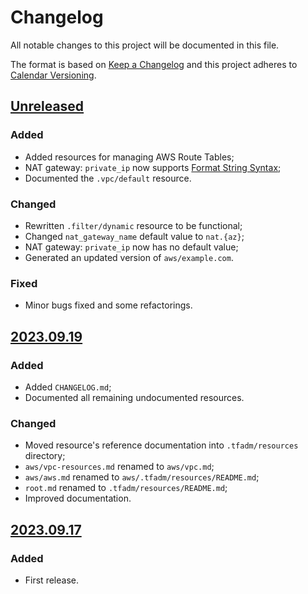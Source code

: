 # Changelog

All notable changes to this project will be documented in this file.

The format is based on [Keep a Changelog](http://keepachangelog.com/) and this project adheres to [Calendar Versioning](https://calver.org/).

## [Unreleased]

### Added

- Added resources for managing AWS Route Tables;
- NAT gateway: `private_ip` now supports [Format String Syntax];
- Documented the `.vpc/default` resource.

### Changed

- Rewritten `.filter/dynamic` resource to be functional;
- Changed `nat_gateway_name` default value to `nat.{az}`;
- NAT gateway: `private_ip` now has no default value;
- Generated an updated version of `aws/example.com`.

### Fixed

- Minor bugs fixed and some refactorings.

## [2023.09.19]

### Added

- Added `CHANGELOG.md`;
- Documented all remaining undocumented resources.

### Changed

- Moved resource's reference documentation into `.tfadm/resources` directory;
- `aws/vpc-resources.md` renamed to `aws/vpc.md`;
- `aws/aws.md` renamed to `aws/.tfadm/resources/README.md`;
- `root.md` renamed to `.tfadm/resources/README.md`;
- Improved documentation.

## [2023.09.17]

### Added

- First release.

[unreleased]: https://github.com/nuncard/tfadm-resources/compare/2023.09.19...HEAD
[2023.09.19]: https://github.com/nuncard/tfadm-resources/compare/2023.09.17...2023.09.19
[2023.09.17]: https://github.com/nuncard/tfadm-resources/releases/tag/2023.09.17
[Format String Syntax]: https://docs.python.org/3/library/string.html#format-string-syntax
